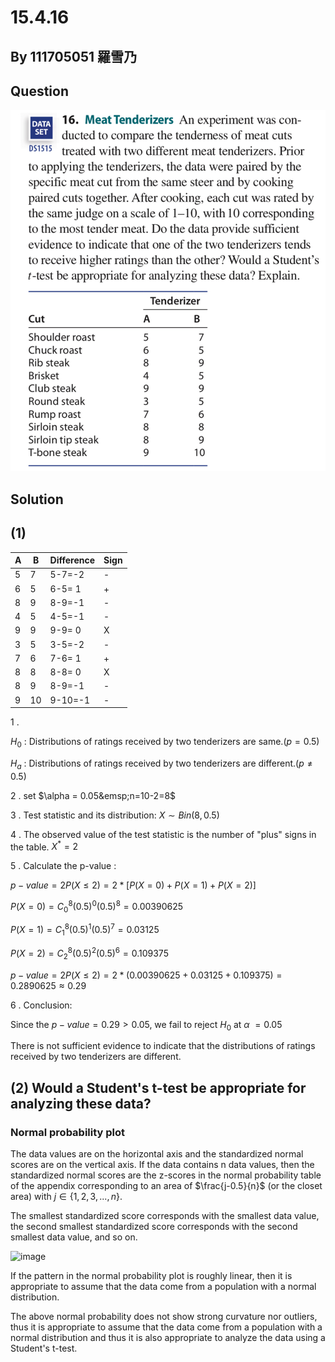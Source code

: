 # 15.4.16

## By 111705051 羅雪乃

## Question
![image](https://github.com/HWTeng-Course/202402-Statistics/blob/main/Images/15.4.16%EF%BC%881%EF%BC%89.jpg)

## Solution

## (1)

| A            | B              | Difference          | Sign           |
| ------------ | -------------  | ------------------- | -------------- | 
| 5            | 7              | 5-7=-2              | -              |
| 6            | 5              | 6-5= 1              | +              |
| 8            | 9              | 8-9=-1              | -              |
| 4            | 5              | 4-5=-1              | -              |
| 9            | 9              | 9-9= 0              | X              |
| 3            | 5              | 3-5=-2              | -              |
| 7            | 6              | 7-6= 1              | +              |
| 8            | 8              | 8-8= 0              | X              |
| 8            | 9              | 8-9=-1              | -              |
| 9            | 10             | 9-10=-1             | -              |

1 .

 $H_{0}$ : Distributions of ratings received by two tenderizers are same.($p=0.5$)
 
 $H_{a}$ : Distributions of ratings received by two tenderizers are different.($p\neq0.5$)

2 . set $\alpha = 0.05&emsp;n=10-2=8$

3 . Test statistic and its distribution:  $X\sim Bin(8,0.5)$

4 . The observed value of the test statistic is the number of "plus" signs in the table.   $X^{*}=2$

5 . Calculate the p-value :

${p-value} = 2P(X \leq 2)=2*[P(X = 0)+P(X = 1)+P(X = 2)]$

$P(X = 0) = C_{0}^{8} (0.5)^0(0.5)^8 = 0.00390625$

$P(X = 1) = C_{1}^{8} (0.5)^1(0.5)^7 = 0.03125$

$P(X = 2) = C_{2}^{8} (0.5)^2(0.5)^6 = 0.109375$

${p-value} = 2P(X \leq 2)=2*(0.00390625+0.03125+0.109375)=0.2890625\approx0.29$


6 . Conclusion:

Since the $p-value=0.29 > 0.05$, we fail to reject $H_0$ at $\alpha\ = 0.05$

There is not sufficient evidence to indicate that the distributions of ratings received by two tenderizers are different.

## (2) Would a Student's t-test be appropriate for analyzing these data?
### Normal probability plot

The data values are on the horizontal axis and the standardized normal scores are on the vertical axis.
If the data contains n data values, then the standardized normal scores are the z-scores in the normal probability table of the appendix corresponding to an area of $\frac{j-0.5}{n}\$ (or the closet area) with $j \in \lbrace 1,2,3,...,n\rbrace$.

The smallest standardized score corresponds with the smallest data value, the second smallest standardized score corresponds with the second smallest data value, and so on.

![image](https://github.com/HWTeng-Course/202402-Statistics/blob/main/Images/15.4.16%20%E4%BA%8C.jpg)

If the pattern in the normal probability plot is roughly linear, then it is appropriate to assume that the data come from a population with a normal distribution.

The above normal probability does not show strong curvature nor outliers, thus it is appropriate to assume that the data come from a population with a normal distribution and thus it is also appropriate to analyze the data using a Student's t-test.
